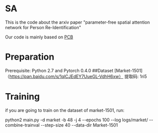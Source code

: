 # SA
This is the code about the arxiv paper "parameter-free spatial attention network for Person Re-Identification"

Our code is mainly based on [PCB](https://github.com/syfafterzy/PCB_RPP_for_reID)

# Preparation
Prerequisite: Python 2.7 and Pytorch 0.4.0
##Dataset
  [Market-1501]（https://pan.baidu.com/s/1qlCJEdEY7UueGL-VdhH6xw） 提取码: 1ri5
  
# Training
if you are going to train on the dataset of market-1501, run:

python2 main.py -d market -b 48 -j 4 --epochs 100 --log logs/market/ --combine-trainval --step-size 40 --data-dir Market-1501 

